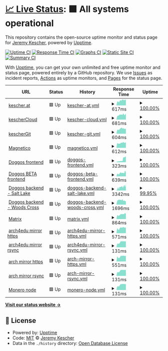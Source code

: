 # [📈 Live Status](https://status.kescher.at): <!--live status--> **🟩 All systems operational**

This repository contains the open-source uptime monitor and status page for [Jeremy Kescher](https://kescher.at), powered by [Upptime](https://github.com/upptime/upptime).

[![Uptime CI](https://github.com/kescherCode/status/workflows/Uptime%20CI/badge.svg)](https://github.com/kescherCode/status/actions?query=workflow%3A%22Uptime+CI%22)
[![Response Time CI](https://github.com/kescherCode/status/workflows/Response%20Time%20CI/badge.svg)](https://github.com/kescherCode/status/actions?query=workflow%3A%22Response+Time+CI%22)
[![Graphs CI](https://github.com/kescherCode/status/workflows/Graphs%20CI/badge.svg)](https://github.com/kescherCode/status/actions?query=workflow%3A%22Graphs+CI%22)
[![Static Site CI](https://github.com/kescherCode/status/workflows/Static%20Site%20CI/badge.svg)](https://github.com/kescherCode/status/actions?query=workflow%3A%22Static+Site+CI%22)
[![Summary CI](https://github.com/kescherCode/status/workflows/Summary%20CI/badge.svg)](https://github.com/kescherCode/status/actions?query=workflow%3A%22Summary+CI%22)

With [Upptime](https://upptime.js.org), you can get your own unlimited and free uptime monitor and status page, powered entirely by a GitHub repository. We use [Issues](https://github.com/kescherCode/status/issues) as incident reports, [Actions](https://github.com/kescherCode/status/actions) as uptime monitors, and [Pages](https://status.kescher.at) for the status page.

<!--start: status pages-->
<!-- This summary is generated by Upptime (https://github.com/upptime/upptime) -->
<!-- Do not edit this manually, your changes will be overwritten -->
<!-- prettier-ignore -->
| URL | Status | History | Response Time | Uptime |
| --- | ------ | ------- | ------------- | ------ |
| <img alt="" src="https://www.kescher.at/favicon-194x194.png" height="13"> [kescher.at](https://www.kescher.at) | 🟩 Up | [kescher-at.yml](https://github.com/kescherCode/status/commits/HEAD/history/kescher-at.yml) | <details><summary><img alt="Response time graph" src="./graphs/kescher-at/response-time-week.png" height="20"> 617ms</summary><br><a href="https://status.kescher.at/history/kescher-at"><img alt="Response time 604" src="https://img.shields.io/endpoint?url=https%3A%2F%2Fraw.githubusercontent.com%2FkescherCode%2Fstatus%2FHEAD%2Fapi%2Fkescher-at%2Fresponse-time.json"></a><br><a href="https://status.kescher.at/history/kescher-at"><img alt="24-hour response time 702" src="https://img.shields.io/endpoint?url=https%3A%2F%2Fraw.githubusercontent.com%2FkescherCode%2Fstatus%2FHEAD%2Fapi%2Fkescher-at%2Fresponse-time-day.json"></a><br><a href="https://status.kescher.at/history/kescher-at"><img alt="7-day response time 617" src="https://img.shields.io/endpoint?url=https%3A%2F%2Fraw.githubusercontent.com%2FkescherCode%2Fstatus%2FHEAD%2Fapi%2Fkescher-at%2Fresponse-time-week.json"></a><br><a href="https://status.kescher.at/history/kescher-at"><img alt="30-day response time 599" src="https://img.shields.io/endpoint?url=https%3A%2F%2Fraw.githubusercontent.com%2FkescherCode%2Fstatus%2FHEAD%2Fapi%2Fkescher-at%2Fresponse-time-month.json"></a><br><a href="https://status.kescher.at/history/kescher-at"><img alt="1-year response time 604" src="https://img.shields.io/endpoint?url=https%3A%2F%2Fraw.githubusercontent.com%2FkescherCode%2Fstatus%2FHEAD%2Fapi%2Fkescher-at%2Fresponse-time-year.json"></a></details> | <details><summary><a href="https://status.kescher.at/history/kescher-at">100.00%</a></summary><a href="https://status.kescher.at/history/kescher-at"><img alt="All-time uptime 99.99%" src="https://img.shields.io/endpoint?url=https%3A%2F%2Fraw.githubusercontent.com%2FkescherCode%2Fstatus%2FHEAD%2Fapi%2Fkescher-at%2Fuptime.json"></a><br><a href="https://status.kescher.at/history/kescher-at"><img alt="24-hour uptime 100.00%" src="https://img.shields.io/endpoint?url=https%3A%2F%2Fraw.githubusercontent.com%2FkescherCode%2Fstatus%2FHEAD%2Fapi%2Fkescher-at%2Fuptime-day.json"></a><br><a href="https://status.kescher.at/history/kescher-at"><img alt="7-day uptime 100.00%" src="https://img.shields.io/endpoint?url=https%3A%2F%2Fraw.githubusercontent.com%2FkescherCode%2Fstatus%2FHEAD%2Fapi%2Fkescher-at%2Fuptime-week.json"></a><br><a href="https://status.kescher.at/history/kescher-at"><img alt="30-day uptime 99.97%" src="https://img.shields.io/endpoint?url=https%3A%2F%2Fraw.githubusercontent.com%2FkescherCode%2Fstatus%2FHEAD%2Fapi%2Fkescher-at%2Fuptime-month.json"></a><br><a href="https://status.kescher.at/history/kescher-at"><img alt="1-year uptime 99.99%" src="https://img.shields.io/endpoint?url=https%3A%2F%2Fraw.githubusercontent.com%2FkescherCode%2Fstatus%2FHEAD%2Fapi%2Fkescher-at%2Fuptime-year.json"></a></details>
| <img alt="" src="https://cloud.kescher.at/apps/theming/favicon" height="13"> [kescherCloud](https://cloud.kescher.at/status.php) | 🟩 Up | [kescher-cloud.yml](https://github.com/kescherCode/status/commits/HEAD/history/kescher-cloud.yml) | <details><summary><img alt="Response time graph" src="./graphs/kescher-cloud/response-time-week.png" height="20"> 681ms</summary><br><a href="https://status.kescher.at/history/kescher-cloud"><img alt="Response time 651" src="https://img.shields.io/endpoint?url=https%3A%2F%2Fraw.githubusercontent.com%2FkescherCode%2Fstatus%2FHEAD%2Fapi%2Fkescher-cloud%2Fresponse-time.json"></a><br><a href="https://status.kescher.at/history/kescher-cloud"><img alt="24-hour response time 765" src="https://img.shields.io/endpoint?url=https%3A%2F%2Fraw.githubusercontent.com%2FkescherCode%2Fstatus%2FHEAD%2Fapi%2Fkescher-cloud%2Fresponse-time-day.json"></a><br><a href="https://status.kescher.at/history/kescher-cloud"><img alt="7-day response time 681" src="https://img.shields.io/endpoint?url=https%3A%2F%2Fraw.githubusercontent.com%2FkescherCode%2Fstatus%2FHEAD%2Fapi%2Fkescher-cloud%2Fresponse-time-week.json"></a><br><a href="https://status.kescher.at/history/kescher-cloud"><img alt="30-day response time 671" src="https://img.shields.io/endpoint?url=https%3A%2F%2Fraw.githubusercontent.com%2FkescherCode%2Fstatus%2FHEAD%2Fapi%2Fkescher-cloud%2Fresponse-time-month.json"></a><br><a href="https://status.kescher.at/history/kescher-cloud"><img alt="1-year response time 651" src="https://img.shields.io/endpoint?url=https%3A%2F%2Fraw.githubusercontent.com%2FkescherCode%2Fstatus%2FHEAD%2Fapi%2Fkescher-cloud%2Fresponse-time-year.json"></a></details> | <details><summary><a href="https://status.kescher.at/history/kescher-cloud">100.00%</a></summary><a href="https://status.kescher.at/history/kescher-cloud"><img alt="All-time uptime 99.99%" src="https://img.shields.io/endpoint?url=https%3A%2F%2Fraw.githubusercontent.com%2FkescherCode%2Fstatus%2FHEAD%2Fapi%2Fkescher-cloud%2Fuptime.json"></a><br><a href="https://status.kescher.at/history/kescher-cloud"><img alt="24-hour uptime 100.00%" src="https://img.shields.io/endpoint?url=https%3A%2F%2Fraw.githubusercontent.com%2FkescherCode%2Fstatus%2FHEAD%2Fapi%2Fkescher-cloud%2Fuptime-day.json"></a><br><a href="https://status.kescher.at/history/kescher-cloud"><img alt="7-day uptime 100.00%" src="https://img.shields.io/endpoint?url=https%3A%2F%2Fraw.githubusercontent.com%2FkescherCode%2Fstatus%2FHEAD%2Fapi%2Fkescher-cloud%2Fuptime-week.json"></a><br><a href="https://status.kescher.at/history/kescher-cloud"><img alt="30-day uptime 99.97%" src="https://img.shields.io/endpoint?url=https%3A%2F%2Fraw.githubusercontent.com%2FkescherCode%2Fstatus%2FHEAD%2Fapi%2Fkescher-cloud%2Fuptime-month.json"></a><br><a href="https://status.kescher.at/history/kescher-cloud"><img alt="1-year uptime 99.99%" src="https://img.shields.io/endpoint?url=https%3A%2F%2Fraw.githubusercontent.com%2FkescherCode%2Fstatus%2FHEAD%2Fapi%2Fkescher-cloud%2Fuptime-year.json"></a></details>
| <img alt="" src="https://git.kescher.at/img/gitea-lg.png" height="13"> [kescherGit](https://git.kescher.at/api/v1/version) | 🟩 Up | [kescher-git.yml](https://github.com/kescherCode/status/commits/HEAD/history/kescher-git.yml) | <details><summary><img alt="Response time graph" src="./graphs/kescher-git/response-time-week.png" height="20"> 604ms</summary><br><a href="https://status.kescher.at/history/kescher-git"><img alt="Response time 578" src="https://img.shields.io/endpoint?url=https%3A%2F%2Fraw.githubusercontent.com%2FkescherCode%2Fstatus%2FHEAD%2Fapi%2Fkescher-git%2Fresponse-time.json"></a><br><a href="https://status.kescher.at/history/kescher-git"><img alt="24-hour response time 631" src="https://img.shields.io/endpoint?url=https%3A%2F%2Fraw.githubusercontent.com%2FkescherCode%2Fstatus%2FHEAD%2Fapi%2Fkescher-git%2Fresponse-time-day.json"></a><br><a href="https://status.kescher.at/history/kescher-git"><img alt="7-day response time 604" src="https://img.shields.io/endpoint?url=https%3A%2F%2Fraw.githubusercontent.com%2FkescherCode%2Fstatus%2FHEAD%2Fapi%2Fkescher-git%2Fresponse-time-week.json"></a><br><a href="https://status.kescher.at/history/kescher-git"><img alt="30-day response time 586" src="https://img.shields.io/endpoint?url=https%3A%2F%2Fraw.githubusercontent.com%2FkescherCode%2Fstatus%2FHEAD%2Fapi%2Fkescher-git%2Fresponse-time-month.json"></a><br><a href="https://status.kescher.at/history/kescher-git"><img alt="1-year response time 578" src="https://img.shields.io/endpoint?url=https%3A%2F%2Fraw.githubusercontent.com%2FkescherCode%2Fstatus%2FHEAD%2Fapi%2Fkescher-git%2Fresponse-time-year.json"></a></details> | <details><summary><a href="https://status.kescher.at/history/kescher-git">100.00%</a></summary><a href="https://status.kescher.at/history/kescher-git"><img alt="All-time uptime 99.99%" src="https://img.shields.io/endpoint?url=https%3A%2F%2Fraw.githubusercontent.com%2FkescherCode%2Fstatus%2FHEAD%2Fapi%2Fkescher-git%2Fuptime.json"></a><br><a href="https://status.kescher.at/history/kescher-git"><img alt="24-hour uptime 100.00%" src="https://img.shields.io/endpoint?url=https%3A%2F%2Fraw.githubusercontent.com%2FkescherCode%2Fstatus%2FHEAD%2Fapi%2Fkescher-git%2Fuptime-day.json"></a><br><a href="https://status.kescher.at/history/kescher-git"><img alt="7-day uptime 100.00%" src="https://img.shields.io/endpoint?url=https%3A%2F%2Fraw.githubusercontent.com%2FkescherCode%2Fstatus%2FHEAD%2Fapi%2Fkescher-git%2Fuptime-week.json"></a><br><a href="https://status.kescher.at/history/kescher-git"><img alt="30-day uptime 99.97%" src="https://img.shields.io/endpoint?url=https%3A%2F%2Fraw.githubusercontent.com%2FkescherCode%2Fstatus%2FHEAD%2Fapi%2Fkescher-git%2Fuptime-month.json"></a><br><a href="https://status.kescher.at/history/kescher-git"><img alt="1-year uptime 99.99%" src="https://img.shields.io/endpoint?url=https%3A%2F%2Fraw.githubusercontent.com%2FkescherCode%2Fstatus%2FHEAD%2Fapi%2Fkescher-git%2Fuptime-year.json"></a></details>
| <img alt="" src="https://favicons.githubusercontent.com/magnetico.kescher.at" height="13"> [Magnetico](https://magnetico.kescher.at/api/v0.1/torrents/) | 🟩 Up | [magnetico.yml](https://github.com/kescherCode/status/commits/HEAD/history/magnetico.yml) | <details><summary><img alt="Response time graph" src="./graphs/magnetico/response-time-week.png" height="20"> 612ms</summary><br><a href="https://status.kescher.at/history/magnetico"><img alt="Response time 596" src="https://img.shields.io/endpoint?url=https%3A%2F%2Fraw.githubusercontent.com%2FkescherCode%2Fstatus%2FHEAD%2Fapi%2Fmagnetico%2Fresponse-time.json"></a><br><a href="https://status.kescher.at/history/magnetico"><img alt="24-hour response time 672" src="https://img.shields.io/endpoint?url=https%3A%2F%2Fraw.githubusercontent.com%2FkescherCode%2Fstatus%2FHEAD%2Fapi%2Fmagnetico%2Fresponse-time-day.json"></a><br><a href="https://status.kescher.at/history/magnetico"><img alt="7-day response time 612" src="https://img.shields.io/endpoint?url=https%3A%2F%2Fraw.githubusercontent.com%2FkescherCode%2Fstatus%2FHEAD%2Fapi%2Fmagnetico%2Fresponse-time-week.json"></a><br><a href="https://status.kescher.at/history/magnetico"><img alt="30-day response time 610" src="https://img.shields.io/endpoint?url=https%3A%2F%2Fraw.githubusercontent.com%2FkescherCode%2Fstatus%2FHEAD%2Fapi%2Fmagnetico%2Fresponse-time-month.json"></a><br><a href="https://status.kescher.at/history/magnetico"><img alt="1-year response time 596" src="https://img.shields.io/endpoint?url=https%3A%2F%2Fraw.githubusercontent.com%2FkescherCode%2Fstatus%2FHEAD%2Fapi%2Fmagnetico%2Fresponse-time-year.json"></a></details> | <details><summary><a href="https://status.kescher.at/history/magnetico">100.00%</a></summary><a href="https://status.kescher.at/history/magnetico"><img alt="All-time uptime 99.99%" src="https://img.shields.io/endpoint?url=https%3A%2F%2Fraw.githubusercontent.com%2FkescherCode%2Fstatus%2FHEAD%2Fapi%2Fmagnetico%2Fuptime.json"></a><br><a href="https://status.kescher.at/history/magnetico"><img alt="24-hour uptime 100.00%" src="https://img.shields.io/endpoint?url=https%3A%2F%2Fraw.githubusercontent.com%2FkescherCode%2Fstatus%2FHEAD%2Fapi%2Fmagnetico%2Fuptime-day.json"></a><br><a href="https://status.kescher.at/history/magnetico"><img alt="7-day uptime 100.00%" src="https://img.shields.io/endpoint?url=https%3A%2F%2Fraw.githubusercontent.com%2FkescherCode%2Fstatus%2FHEAD%2Fapi%2Fmagnetico%2Fuptime-week.json"></a><br><a href="https://status.kescher.at/history/magnetico"><img alt="30-day uptime 99.97%" src="https://img.shields.io/endpoint?url=https%3A%2F%2Fraw.githubusercontent.com%2FkescherCode%2Fstatus%2FHEAD%2Fapi%2Fmagnetico%2Fuptime-month.json"></a><br><a href="https://status.kescher.at/history/magnetico"><img alt="1-year uptime 99.99%" src="https://img.shields.io/endpoint?url=https%3A%2F%2Fraw.githubusercontent.com%2FkescherCode%2Fstatus%2FHEAD%2Fapi%2Fmagnetico%2Fuptime-year.json"></a></details>
| <img alt="" src="https://www.kescher.at/favicon-194x194.png" height="13"> [Doggos frontend](https://doggos.kescher.at) | 🟩 Up | [doggos-frontend.yml](https://github.com/kescherCode/status/commits/HEAD/history/doggos-frontend.yml) | <details><summary><img alt="Response time graph" src="./graphs/doggos-frontend/response-time-week.png" height="20"> 323ms</summary><br><a href="https://status.kescher.at/history/doggos-frontend"><img alt="Response time 149" src="https://img.shields.io/endpoint?url=https%3A%2F%2Fraw.githubusercontent.com%2FkescherCode%2Fstatus%2FHEAD%2Fapi%2Fdoggos-frontend%2Fresponse-time.json"></a><br><a href="https://status.kescher.at/history/doggos-frontend"><img alt="24-hour response time 664" src="https://img.shields.io/endpoint?url=https%3A%2F%2Fraw.githubusercontent.com%2FkescherCode%2Fstatus%2FHEAD%2Fapi%2Fdoggos-frontend%2Fresponse-time-day.json"></a><br><a href="https://status.kescher.at/history/doggos-frontend"><img alt="7-day response time 323" src="https://img.shields.io/endpoint?url=https%3A%2F%2Fraw.githubusercontent.com%2FkescherCode%2Fstatus%2FHEAD%2Fapi%2Fdoggos-frontend%2Fresponse-time-week.json"></a><br><a href="https://status.kescher.at/history/doggos-frontend"><img alt="30-day response time 180" src="https://img.shields.io/endpoint?url=https%3A%2F%2Fraw.githubusercontent.com%2FkescherCode%2Fstatus%2FHEAD%2Fapi%2Fdoggos-frontend%2Fresponse-time-month.json"></a><br><a href="https://status.kescher.at/history/doggos-frontend"><img alt="1-year response time 149" src="https://img.shields.io/endpoint?url=https%3A%2F%2Fraw.githubusercontent.com%2FkescherCode%2Fstatus%2FHEAD%2Fapi%2Fdoggos-frontend%2Fresponse-time-year.json"></a></details> | <details><summary><a href="https://status.kescher.at/history/doggos-frontend">100.00%</a></summary><a href="https://status.kescher.at/history/doggos-frontend"><img alt="All-time uptime 99.99%" src="https://img.shields.io/endpoint?url=https%3A%2F%2Fraw.githubusercontent.com%2FkescherCode%2Fstatus%2FHEAD%2Fapi%2Fdoggos-frontend%2Fuptime.json"></a><br><a href="https://status.kescher.at/history/doggos-frontend"><img alt="24-hour uptime 100.00%" src="https://img.shields.io/endpoint?url=https%3A%2F%2Fraw.githubusercontent.com%2FkescherCode%2Fstatus%2FHEAD%2Fapi%2Fdoggos-frontend%2Fuptime-day.json"></a><br><a href="https://status.kescher.at/history/doggos-frontend"><img alt="7-day uptime 100.00%" src="https://img.shields.io/endpoint?url=https%3A%2F%2Fraw.githubusercontent.com%2FkescherCode%2Fstatus%2FHEAD%2Fapi%2Fdoggos-frontend%2Fuptime-week.json"></a><br><a href="https://status.kescher.at/history/doggos-frontend"><img alt="30-day uptime 99.97%" src="https://img.shields.io/endpoint?url=https%3A%2F%2Fraw.githubusercontent.com%2FkescherCode%2Fstatus%2FHEAD%2Fapi%2Fdoggos-frontend%2Fuptime-month.json"></a><br><a href="https://status.kescher.at/history/doggos-frontend"><img alt="1-year uptime 99.99%" src="https://img.shields.io/endpoint?url=https%3A%2F%2Fraw.githubusercontent.com%2FkescherCode%2Fstatus%2FHEAD%2Fapi%2Fdoggos-frontend%2Fuptime-year.json"></a></details>
| <img alt="" src="https://www.kescher.at/favicon-194x194.png" height="13"> [Doggos BETA frontend](https://beta.doggos.kescher.at) | 🟩 Up | [doggos-beta-frontend.yml](https://github.com/kescherCode/status/commits/HEAD/history/doggos-beta-frontend.yml) | <details><summary><img alt="Response time graph" src="./graphs/doggos-beta-frontend/response-time-week.png" height="20"> 639ms</summary><br><a href="https://status.kescher.at/history/doggos-beta-frontend"><img alt="Response time 548" src="https://img.shields.io/endpoint?url=https%3A%2F%2Fraw.githubusercontent.com%2FkescherCode%2Fstatus%2FHEAD%2Fapi%2Fdoggos-beta-frontend%2Fresponse-time.json"></a><br><a href="https://status.kescher.at/history/doggos-beta-frontend"><img alt="24-hour response time 760" src="https://img.shields.io/endpoint?url=https%3A%2F%2Fraw.githubusercontent.com%2FkescherCode%2Fstatus%2FHEAD%2Fapi%2Fdoggos-beta-frontend%2Fresponse-time-day.json"></a><br><a href="https://status.kescher.at/history/doggos-beta-frontend"><img alt="7-day response time 639" src="https://img.shields.io/endpoint?url=https%3A%2F%2Fraw.githubusercontent.com%2FkescherCode%2Fstatus%2FHEAD%2Fapi%2Fdoggos-beta-frontend%2Fresponse-time-week.json"></a><br><a href="https://status.kescher.at/history/doggos-beta-frontend"><img alt="30-day response time 561" src="https://img.shields.io/endpoint?url=https%3A%2F%2Fraw.githubusercontent.com%2FkescherCode%2Fstatus%2FHEAD%2Fapi%2Fdoggos-beta-frontend%2Fresponse-time-month.json"></a><br><a href="https://status.kescher.at/history/doggos-beta-frontend"><img alt="1-year response time 548" src="https://img.shields.io/endpoint?url=https%3A%2F%2Fraw.githubusercontent.com%2FkescherCode%2Fstatus%2FHEAD%2Fapi%2Fdoggos-beta-frontend%2Fresponse-time-year.json"></a></details> | <details><summary><a href="https://status.kescher.at/history/doggos-beta-frontend">100.00%</a></summary><a href="https://status.kescher.at/history/doggos-beta-frontend"><img alt="All-time uptime 99.99%" src="https://img.shields.io/endpoint?url=https%3A%2F%2Fraw.githubusercontent.com%2FkescherCode%2Fstatus%2FHEAD%2Fapi%2Fdoggos-beta-frontend%2Fuptime.json"></a><br><a href="https://status.kescher.at/history/doggos-beta-frontend"><img alt="24-hour uptime 100.00%" src="https://img.shields.io/endpoint?url=https%3A%2F%2Fraw.githubusercontent.com%2FkescherCode%2Fstatus%2FHEAD%2Fapi%2Fdoggos-beta-frontend%2Fuptime-day.json"></a><br><a href="https://status.kescher.at/history/doggos-beta-frontend"><img alt="7-day uptime 100.00%" src="https://img.shields.io/endpoint?url=https%3A%2F%2Fraw.githubusercontent.com%2FkescherCode%2Fstatus%2FHEAD%2Fapi%2Fdoggos-beta-frontend%2Fuptime-week.json"></a><br><a href="https://status.kescher.at/history/doggos-beta-frontend"><img alt="30-day uptime 99.97%" src="https://img.shields.io/endpoint?url=https%3A%2F%2Fraw.githubusercontent.com%2FkescherCode%2Fstatus%2FHEAD%2Fapi%2Fdoggos-beta-frontend%2Fuptime-month.json"></a><br><a href="https://status.kescher.at/history/doggos-beta-frontend"><img alt="1-year uptime 99.99%" src="https://img.shields.io/endpoint?url=https%3A%2F%2Fraw.githubusercontent.com%2FkescherCode%2Fstatus%2FHEAD%2Fapi%2Fdoggos-beta-frontend%2Fuptime-year.json"></a></details>
| <img alt="" src="https://www.kescher.at/favicon-194x194.png" height="13"> [Doggos backend - Salt Lake](https://doggos.kescher.at/sl-small-dog-patio.mjpg) | 🟩 Up | [doggos-backend-salt-lake.yml](https://github.com/kescherCode/status/commits/HEAD/history/doggos-backend-salt-lake.yml) | <details><summary><img alt="Response time graph" src="./graphs/doggos-backend-salt-lake/response-time-week.png" height="20"> 3342ms</summary><br><a href="https://status.kescher.at/history/doggos-backend-salt-lake"><img alt="Response time 3175" src="https://img.shields.io/endpoint?url=https%3A%2F%2Fraw.githubusercontent.com%2FkescherCode%2Fstatus%2FHEAD%2Fapi%2Fdoggos-backend-salt-lake%2Fresponse-time.json"></a><br><a href="https://status.kescher.at/history/doggos-backend-salt-lake"><img alt="24-hour response time 4142" src="https://img.shields.io/endpoint?url=https%3A%2F%2Fraw.githubusercontent.com%2FkescherCode%2Fstatus%2FHEAD%2Fapi%2Fdoggos-backend-salt-lake%2Fresponse-time-day.json"></a><br><a href="https://status.kescher.at/history/doggos-backend-salt-lake"><img alt="7-day response time 3342" src="https://img.shields.io/endpoint?url=https%3A%2F%2Fraw.githubusercontent.com%2FkescherCode%2Fstatus%2FHEAD%2Fapi%2Fdoggos-backend-salt-lake%2Fresponse-time-week.json"></a><br><a href="https://status.kescher.at/history/doggos-backend-salt-lake"><img alt="30-day response time 3620" src="https://img.shields.io/endpoint?url=https%3A%2F%2Fraw.githubusercontent.com%2FkescherCode%2Fstatus%2FHEAD%2Fapi%2Fdoggos-backend-salt-lake%2Fresponse-time-month.json"></a><br><a href="https://status.kescher.at/history/doggos-backend-salt-lake"><img alt="1-year response time 3175" src="https://img.shields.io/endpoint?url=https%3A%2F%2Fraw.githubusercontent.com%2FkescherCode%2Fstatus%2FHEAD%2Fapi%2Fdoggos-backend-salt-lake%2Fresponse-time-year.json"></a></details> | <details><summary><a href="https://status.kescher.at/history/doggos-backend-salt-lake">99.95%</a></summary><a href="https://status.kescher.at/history/doggos-backend-salt-lake"><img alt="All-time uptime 99.88%" src="https://img.shields.io/endpoint?url=https%3A%2F%2Fraw.githubusercontent.com%2FkescherCode%2Fstatus%2FHEAD%2Fapi%2Fdoggos-backend-salt-lake%2Fuptime.json"></a><br><a href="https://status.kescher.at/history/doggos-backend-salt-lake"><img alt="24-hour uptime 99.65%" src="https://img.shields.io/endpoint?url=https%3A%2F%2Fraw.githubusercontent.com%2FkescherCode%2Fstatus%2FHEAD%2Fapi%2Fdoggos-backend-salt-lake%2Fuptime-day.json"></a><br><a href="https://status.kescher.at/history/doggos-backend-salt-lake"><img alt="7-day uptime 99.95%" src="https://img.shields.io/endpoint?url=https%3A%2F%2Fraw.githubusercontent.com%2FkescherCode%2Fstatus%2FHEAD%2Fapi%2Fdoggos-backend-salt-lake%2Fuptime-week.json"></a><br><a href="https://status.kescher.at/history/doggos-backend-salt-lake"><img alt="30-day uptime 99.93%" src="https://img.shields.io/endpoint?url=https%3A%2F%2Fraw.githubusercontent.com%2FkescherCode%2Fstatus%2FHEAD%2Fapi%2Fdoggos-backend-salt-lake%2Fuptime-month.json"></a><br><a href="https://status.kescher.at/history/doggos-backend-salt-lake"><img alt="1-year uptime 99.88%" src="https://img.shields.io/endpoint?url=https%3A%2F%2Fraw.githubusercontent.com%2FkescherCode%2Fstatus%2FHEAD%2Fapi%2Fdoggos-backend-salt-lake%2Fuptime-year.json"></a></details>
| <img alt="" src="https://www.kescher.at/favicon-194x194.png" height="13"> [Doggos backend - Woods Cross](https://doggos.kescher.at/wc-lazy-lounge.mjpg) | 🟩 Up | [doggos-backend-woods-cross.yml](https://github.com/kescherCode/status/commits/HEAD/history/doggos-backend-woods-cross.yml) | <details><summary><img alt="Response time graph" src="./graphs/doggos-backend-woods-cross/response-time-week.png" height="20"> 1696ms</summary><br><a href="https://status.kescher.at/history/doggos-backend-woods-cross"><img alt="Response time 1755" src="https://img.shields.io/endpoint?url=https%3A%2F%2Fraw.githubusercontent.com%2FkescherCode%2Fstatus%2FHEAD%2Fapi%2Fdoggos-backend-woods-cross%2Fresponse-time.json"></a><br><a href="https://status.kescher.at/history/doggos-backend-woods-cross"><img alt="24-hour response time 1456" src="https://img.shields.io/endpoint?url=https%3A%2F%2Fraw.githubusercontent.com%2FkescherCode%2Fstatus%2FHEAD%2Fapi%2Fdoggos-backend-woods-cross%2Fresponse-time-day.json"></a><br><a href="https://status.kescher.at/history/doggos-backend-woods-cross"><img alt="7-day response time 1696" src="https://img.shields.io/endpoint?url=https%3A%2F%2Fraw.githubusercontent.com%2FkescherCode%2Fstatus%2FHEAD%2Fapi%2Fdoggos-backend-woods-cross%2Fresponse-time-week.json"></a><br><a href="https://status.kescher.at/history/doggos-backend-woods-cross"><img alt="30-day response time 1712" src="https://img.shields.io/endpoint?url=https%3A%2F%2Fraw.githubusercontent.com%2FkescherCode%2Fstatus%2FHEAD%2Fapi%2Fdoggos-backend-woods-cross%2Fresponse-time-month.json"></a><br><a href="https://status.kescher.at/history/doggos-backend-woods-cross"><img alt="1-year response time 1755" src="https://img.shields.io/endpoint?url=https%3A%2F%2Fraw.githubusercontent.com%2FkescherCode%2Fstatus%2FHEAD%2Fapi%2Fdoggos-backend-woods-cross%2Fresponse-time-year.json"></a></details> | <details><summary><a href="https://status.kescher.at/history/doggos-backend-woods-cross">100.00%</a></summary><a href="https://status.kescher.at/history/doggos-backend-woods-cross"><img alt="All-time uptime 99.72%" src="https://img.shields.io/endpoint?url=https%3A%2F%2Fraw.githubusercontent.com%2FkescherCode%2Fstatus%2FHEAD%2Fapi%2Fdoggos-backend-woods-cross%2Fuptime.json"></a><br><a href="https://status.kescher.at/history/doggos-backend-woods-cross"><img alt="24-hour uptime 100.00%" src="https://img.shields.io/endpoint?url=https%3A%2F%2Fraw.githubusercontent.com%2FkescherCode%2Fstatus%2FHEAD%2Fapi%2Fdoggos-backend-woods-cross%2Fuptime-day.json"></a><br><a href="https://status.kescher.at/history/doggos-backend-woods-cross"><img alt="7-day uptime 100.00%" src="https://img.shields.io/endpoint?url=https%3A%2F%2Fraw.githubusercontent.com%2FkescherCode%2Fstatus%2FHEAD%2Fapi%2Fdoggos-backend-woods-cross%2Fuptime-week.json"></a><br><a href="https://status.kescher.at/history/doggos-backend-woods-cross"><img alt="30-day uptime 99.97%" src="https://img.shields.io/endpoint?url=https%3A%2F%2Fraw.githubusercontent.com%2FkescherCode%2Fstatus%2FHEAD%2Fapi%2Fdoggos-backend-woods-cross%2Fuptime-month.json"></a><br><a href="https://status.kescher.at/history/doggos-backend-woods-cross"><img alt="1-year uptime 99.72%" src="https://img.shields.io/endpoint?url=https%3A%2F%2Fraw.githubusercontent.com%2FkescherCode%2Fstatus%2FHEAD%2Fapi%2Fdoggos-backend-woods-cross%2Fuptime-year.json"></a></details>
| <img alt="" src="https://www.kescher.at/favicon-194x194.png" height="13"> [Matrix](https://matrix.kescher.at) | 🟩 Up | [matrix.yml](https://github.com/kescherCode/status/commits/HEAD/history/matrix.yml) | <details><summary><img alt="Response time graph" src="./graphs/matrix/response-time-week.png" height="20"> 864ms</summary><br><a href="https://status.kescher.at/history/matrix"><img alt="Response time 861" src="https://img.shields.io/endpoint?url=https%3A%2F%2Fraw.githubusercontent.com%2FkescherCode%2Fstatus%2FHEAD%2Fapi%2Fmatrix%2Fresponse-time.json"></a><br><a href="https://status.kescher.at/history/matrix"><img alt="24-hour response time 989" src="https://img.shields.io/endpoint?url=https%3A%2F%2Fraw.githubusercontent.com%2FkescherCode%2Fstatus%2FHEAD%2Fapi%2Fmatrix%2Fresponse-time-day.json"></a><br><a href="https://status.kescher.at/history/matrix"><img alt="7-day response time 864" src="https://img.shields.io/endpoint?url=https%3A%2F%2Fraw.githubusercontent.com%2FkescherCode%2Fstatus%2FHEAD%2Fapi%2Fmatrix%2Fresponse-time-week.json"></a><br><a href="https://status.kescher.at/history/matrix"><img alt="30-day response time 900" src="https://img.shields.io/endpoint?url=https%3A%2F%2Fraw.githubusercontent.com%2FkescherCode%2Fstatus%2FHEAD%2Fapi%2Fmatrix%2Fresponse-time-month.json"></a><br><a href="https://status.kescher.at/history/matrix"><img alt="1-year response time 861" src="https://img.shields.io/endpoint?url=https%3A%2F%2Fraw.githubusercontent.com%2FkescherCode%2Fstatus%2FHEAD%2Fapi%2Fmatrix%2Fresponse-time-year.json"></a></details> | <details><summary><a href="https://status.kescher.at/history/matrix">100.00%</a></summary><a href="https://status.kescher.at/history/matrix"><img alt="All-time uptime 99.99%" src="https://img.shields.io/endpoint?url=https%3A%2F%2Fraw.githubusercontent.com%2FkescherCode%2Fstatus%2FHEAD%2Fapi%2Fmatrix%2Fuptime.json"></a><br><a href="https://status.kescher.at/history/matrix"><img alt="24-hour uptime 100.00%" src="https://img.shields.io/endpoint?url=https%3A%2F%2Fraw.githubusercontent.com%2FkescherCode%2Fstatus%2FHEAD%2Fapi%2Fmatrix%2Fuptime-day.json"></a><br><a href="https://status.kescher.at/history/matrix"><img alt="7-day uptime 100.00%" src="https://img.shields.io/endpoint?url=https%3A%2F%2Fraw.githubusercontent.com%2FkescherCode%2Fstatus%2FHEAD%2Fapi%2Fmatrix%2Fuptime-week.json"></a><br><a href="https://status.kescher.at/history/matrix"><img alt="30-day uptime 99.97%" src="https://img.shields.io/endpoint?url=https%3A%2F%2Fraw.githubusercontent.com%2FkescherCode%2Fstatus%2FHEAD%2Fapi%2Fmatrix%2Fuptime-month.json"></a><br><a href="https://status.kescher.at/history/matrix"><img alt="1-year uptime 99.99%" src="https://img.shields.io/endpoint?url=https%3A%2F%2Fraw.githubusercontent.com%2FkescherCode%2Fstatus%2FHEAD%2Fapi%2Fmatrix%2Fuptime-year.json"></a></details>
| <img alt="" src="https://favicons.githubusercontent.com/arch4edu.mirror.kescher.at" height="13"> [arch4edu mirror https](https://arch4edu.mirror.kescher.at/lastupdate) | 🟩 Up | [arch4edu-mirror-https.yml](https://github.com/kescherCode/status/commits/HEAD/history/arch4edu-mirror-https.yml) | <details><summary><img alt="Response time graph" src="./graphs/arch4edu-mirror-https/response-time-week.png" height="20"> 571ms</summary><br><a href="https://status.kescher.at/history/arch4edu-mirror-https"><img alt="Response time 571" src="https://img.shields.io/endpoint?url=https%3A%2F%2Fraw.githubusercontent.com%2FkescherCode%2Fstatus%2FHEAD%2Fapi%2Farch4edu-mirror-https%2Fresponse-time.json"></a><br><a href="https://status.kescher.at/history/arch4edu-mirror-https"><img alt="24-hour response time 634" src="https://img.shields.io/endpoint?url=https%3A%2F%2Fraw.githubusercontent.com%2FkescherCode%2Fstatus%2FHEAD%2Fapi%2Farch4edu-mirror-https%2Fresponse-time-day.json"></a><br><a href="https://status.kescher.at/history/arch4edu-mirror-https"><img alt="7-day response time 571" src="https://img.shields.io/endpoint?url=https%3A%2F%2Fraw.githubusercontent.com%2FkescherCode%2Fstatus%2FHEAD%2Fapi%2Farch4edu-mirror-https%2Fresponse-time-week.json"></a><br><a href="https://status.kescher.at/history/arch4edu-mirror-https"><img alt="30-day response time 571" src="https://img.shields.io/endpoint?url=https%3A%2F%2Fraw.githubusercontent.com%2FkescherCode%2Fstatus%2FHEAD%2Fapi%2Farch4edu-mirror-https%2Fresponse-time-month.json"></a><br><a href="https://status.kescher.at/history/arch4edu-mirror-https"><img alt="1-year response time 571" src="https://img.shields.io/endpoint?url=https%3A%2F%2Fraw.githubusercontent.com%2FkescherCode%2Fstatus%2FHEAD%2Fapi%2Farch4edu-mirror-https%2Fresponse-time-year.json"></a></details> | <details><summary><a href="https://status.kescher.at/history/arch4edu-mirror-https">100.00%</a></summary><a href="https://status.kescher.at/history/arch4edu-mirror-https"><img alt="All-time uptime 100.00%" src="https://img.shields.io/endpoint?url=https%3A%2F%2Fraw.githubusercontent.com%2FkescherCode%2Fstatus%2FHEAD%2Fapi%2Farch4edu-mirror-https%2Fuptime.json"></a><br><a href="https://status.kescher.at/history/arch4edu-mirror-https"><img alt="24-hour uptime 100.00%" src="https://img.shields.io/endpoint?url=https%3A%2F%2Fraw.githubusercontent.com%2FkescherCode%2Fstatus%2FHEAD%2Fapi%2Farch4edu-mirror-https%2Fuptime-day.json"></a><br><a href="https://status.kescher.at/history/arch4edu-mirror-https"><img alt="7-day uptime 100.00%" src="https://img.shields.io/endpoint?url=https%3A%2F%2Fraw.githubusercontent.com%2FkescherCode%2Fstatus%2FHEAD%2Fapi%2Farch4edu-mirror-https%2Fuptime-week.json"></a><br><a href="https://status.kescher.at/history/arch4edu-mirror-https"><img alt="30-day uptime 100.00%" src="https://img.shields.io/endpoint?url=https%3A%2F%2Fraw.githubusercontent.com%2FkescherCode%2Fstatus%2FHEAD%2Fapi%2Farch4edu-mirror-https%2Fuptime-month.json"></a><br><a href="https://status.kescher.at/history/arch4edu-mirror-https"><img alt="1-year uptime 100.00%" src="https://img.shields.io/endpoint?url=https%3A%2F%2Fraw.githubusercontent.com%2FkescherCode%2Fstatus%2FHEAD%2Fapi%2Farch4edu-mirror-https%2Fuptime-year.json"></a></details>
| <img alt="" src="https://favicons.githubusercontent.com/null" height="13"> [arch4edu mirror rsync](arch4edu.mirror.kescher.at) | 🟩 Up | [arch4edu-mirror-rsync.yml](https://github.com/kescherCode/status/commits/HEAD/history/arch4edu-mirror-rsync.yml) | <details><summary><img alt="Response time graph" src="./graphs/arch4edu-mirror-rsync/response-time-week.png" height="20"> 131ms</summary><br><a href="https://status.kescher.at/history/arch4edu-mirror-rsync"><img alt="Response time 131" src="https://img.shields.io/endpoint?url=https%3A%2F%2Fraw.githubusercontent.com%2FkescherCode%2Fstatus%2FHEAD%2Fapi%2Farch4edu-mirror-rsync%2Fresponse-time.json"></a><br><a href="https://status.kescher.at/history/arch4edu-mirror-rsync"><img alt="24-hour response time 151" src="https://img.shields.io/endpoint?url=https%3A%2F%2Fraw.githubusercontent.com%2FkescherCode%2Fstatus%2FHEAD%2Fapi%2Farch4edu-mirror-rsync%2Fresponse-time-day.json"></a><br><a href="https://status.kescher.at/history/arch4edu-mirror-rsync"><img alt="7-day response time 131" src="https://img.shields.io/endpoint?url=https%3A%2F%2Fraw.githubusercontent.com%2FkescherCode%2Fstatus%2FHEAD%2Fapi%2Farch4edu-mirror-rsync%2Fresponse-time-week.json"></a><br><a href="https://status.kescher.at/history/arch4edu-mirror-rsync"><img alt="30-day response time 131" src="https://img.shields.io/endpoint?url=https%3A%2F%2Fraw.githubusercontent.com%2FkescherCode%2Fstatus%2FHEAD%2Fapi%2Farch4edu-mirror-rsync%2Fresponse-time-month.json"></a><br><a href="https://status.kescher.at/history/arch4edu-mirror-rsync"><img alt="1-year response time 131" src="https://img.shields.io/endpoint?url=https%3A%2F%2Fraw.githubusercontent.com%2FkescherCode%2Fstatus%2FHEAD%2Fapi%2Farch4edu-mirror-rsync%2Fresponse-time-year.json"></a></details> | <details><summary><a href="https://status.kescher.at/history/arch4edu-mirror-rsync">100.00%</a></summary><a href="https://status.kescher.at/history/arch4edu-mirror-rsync"><img alt="All-time uptime 100.00%" src="https://img.shields.io/endpoint?url=https%3A%2F%2Fraw.githubusercontent.com%2FkescherCode%2Fstatus%2FHEAD%2Fapi%2Farch4edu-mirror-rsync%2Fuptime.json"></a><br><a href="https://status.kescher.at/history/arch4edu-mirror-rsync"><img alt="24-hour uptime 100.00%" src="https://img.shields.io/endpoint?url=https%3A%2F%2Fraw.githubusercontent.com%2FkescherCode%2Fstatus%2FHEAD%2Fapi%2Farch4edu-mirror-rsync%2Fuptime-day.json"></a><br><a href="https://status.kescher.at/history/arch4edu-mirror-rsync"><img alt="7-day uptime 100.00%" src="https://img.shields.io/endpoint?url=https%3A%2F%2Fraw.githubusercontent.com%2FkescherCode%2Fstatus%2FHEAD%2Fapi%2Farch4edu-mirror-rsync%2Fuptime-week.json"></a><br><a href="https://status.kescher.at/history/arch4edu-mirror-rsync"><img alt="30-day uptime 100.00%" src="https://img.shields.io/endpoint?url=https%3A%2F%2Fraw.githubusercontent.com%2FkescherCode%2Fstatus%2FHEAD%2Fapi%2Farch4edu-mirror-rsync%2Fuptime-month.json"></a><br><a href="https://status.kescher.at/history/arch4edu-mirror-rsync"><img alt="1-year uptime 100.00%" src="https://img.shields.io/endpoint?url=https%3A%2F%2Fraw.githubusercontent.com%2FkescherCode%2Fstatus%2FHEAD%2Fapi%2Farch4edu-mirror-rsync%2Fuptime-year.json"></a></details>
| <img alt="" src="https://favicons.githubusercontent.com/arch.mirror.kescher.at" height="13"> [arch mirror https](https://arch.mirror.kescher.at/lastupdate) | 🟩 Up | [arch-mirror-https.yml](https://github.com/kescherCode/status/commits/HEAD/history/arch-mirror-https.yml) | <details><summary><img alt="Response time graph" src="./graphs/arch-mirror-https/response-time-week.png" height="20"> 551ms</summary><br><a href="https://status.kescher.at/history/arch-mirror-https"><img alt="Response time 551" src="https://img.shields.io/endpoint?url=https%3A%2F%2Fraw.githubusercontent.com%2FkescherCode%2Fstatus%2FHEAD%2Fapi%2Farch-mirror-https%2Fresponse-time.json"></a><br><a href="https://status.kescher.at/history/arch-mirror-https"><img alt="24-hour response time 619" src="https://img.shields.io/endpoint?url=https%3A%2F%2Fraw.githubusercontent.com%2FkescherCode%2Fstatus%2FHEAD%2Fapi%2Farch-mirror-https%2Fresponse-time-day.json"></a><br><a href="https://status.kescher.at/history/arch-mirror-https"><img alt="7-day response time 551" src="https://img.shields.io/endpoint?url=https%3A%2F%2Fraw.githubusercontent.com%2FkescherCode%2Fstatus%2FHEAD%2Fapi%2Farch-mirror-https%2Fresponse-time-week.json"></a><br><a href="https://status.kescher.at/history/arch-mirror-https"><img alt="30-day response time 551" src="https://img.shields.io/endpoint?url=https%3A%2F%2Fraw.githubusercontent.com%2FkescherCode%2Fstatus%2FHEAD%2Fapi%2Farch-mirror-https%2Fresponse-time-month.json"></a><br><a href="https://status.kescher.at/history/arch-mirror-https"><img alt="1-year response time 551" src="https://img.shields.io/endpoint?url=https%3A%2F%2Fraw.githubusercontent.com%2FkescherCode%2Fstatus%2FHEAD%2Fapi%2Farch-mirror-https%2Fresponse-time-year.json"></a></details> | <details><summary><a href="https://status.kescher.at/history/arch-mirror-https">100.00%</a></summary><a href="https://status.kescher.at/history/arch-mirror-https"><img alt="All-time uptime 100.00%" src="https://img.shields.io/endpoint?url=https%3A%2F%2Fraw.githubusercontent.com%2FkescherCode%2Fstatus%2FHEAD%2Fapi%2Farch-mirror-https%2Fuptime.json"></a><br><a href="https://status.kescher.at/history/arch-mirror-https"><img alt="24-hour uptime 100.00%" src="https://img.shields.io/endpoint?url=https%3A%2F%2Fraw.githubusercontent.com%2FkescherCode%2Fstatus%2FHEAD%2Fapi%2Farch-mirror-https%2Fuptime-day.json"></a><br><a href="https://status.kescher.at/history/arch-mirror-https"><img alt="7-day uptime 100.00%" src="https://img.shields.io/endpoint?url=https%3A%2F%2Fraw.githubusercontent.com%2FkescherCode%2Fstatus%2FHEAD%2Fapi%2Farch-mirror-https%2Fuptime-week.json"></a><br><a href="https://status.kescher.at/history/arch-mirror-https"><img alt="30-day uptime 100.00%" src="https://img.shields.io/endpoint?url=https%3A%2F%2Fraw.githubusercontent.com%2FkescherCode%2Fstatus%2FHEAD%2Fapi%2Farch-mirror-https%2Fuptime-month.json"></a><br><a href="https://status.kescher.at/history/arch-mirror-https"><img alt="1-year uptime 100.00%" src="https://img.shields.io/endpoint?url=https%3A%2F%2Fraw.githubusercontent.com%2FkescherCode%2Fstatus%2FHEAD%2Fapi%2Farch-mirror-https%2Fuptime-year.json"></a></details>
| <img alt="" src="https://favicons.githubusercontent.com/null" height="13"> [arch mirror rsync](arch.mirror.kescher.at) | 🟩 Up | [arch-mirror-rsync.yml](https://github.com/kescherCode/status/commits/HEAD/history/arch-mirror-rsync.yml) | <details><summary><img alt="Response time graph" src="./graphs/arch-mirror-rsync/response-time-week.png" height="20"> 131ms</summary><br><a href="https://status.kescher.at/history/arch-mirror-rsync"><img alt="Response time 131" src="https://img.shields.io/endpoint?url=https%3A%2F%2Fraw.githubusercontent.com%2FkescherCode%2Fstatus%2FHEAD%2Fapi%2Farch-mirror-rsync%2Fresponse-time.json"></a><br><a href="https://status.kescher.at/history/arch-mirror-rsync"><img alt="24-hour response time 150" src="https://img.shields.io/endpoint?url=https%3A%2F%2Fraw.githubusercontent.com%2FkescherCode%2Fstatus%2FHEAD%2Fapi%2Farch-mirror-rsync%2Fresponse-time-day.json"></a><br><a href="https://status.kescher.at/history/arch-mirror-rsync"><img alt="7-day response time 131" src="https://img.shields.io/endpoint?url=https%3A%2F%2Fraw.githubusercontent.com%2FkescherCode%2Fstatus%2FHEAD%2Fapi%2Farch-mirror-rsync%2Fresponse-time-week.json"></a><br><a href="https://status.kescher.at/history/arch-mirror-rsync"><img alt="30-day response time 131" src="https://img.shields.io/endpoint?url=https%3A%2F%2Fraw.githubusercontent.com%2FkescherCode%2Fstatus%2FHEAD%2Fapi%2Farch-mirror-rsync%2Fresponse-time-month.json"></a><br><a href="https://status.kescher.at/history/arch-mirror-rsync"><img alt="1-year response time 131" src="https://img.shields.io/endpoint?url=https%3A%2F%2Fraw.githubusercontent.com%2FkescherCode%2Fstatus%2FHEAD%2Fapi%2Farch-mirror-rsync%2Fresponse-time-year.json"></a></details> | <details><summary><a href="https://status.kescher.at/history/arch-mirror-rsync">100.00%</a></summary><a href="https://status.kescher.at/history/arch-mirror-rsync"><img alt="All-time uptime 100.00%" src="https://img.shields.io/endpoint?url=https%3A%2F%2Fraw.githubusercontent.com%2FkescherCode%2Fstatus%2FHEAD%2Fapi%2Farch-mirror-rsync%2Fuptime.json"></a><br><a href="https://status.kescher.at/history/arch-mirror-rsync"><img alt="24-hour uptime 100.00%" src="https://img.shields.io/endpoint?url=https%3A%2F%2Fraw.githubusercontent.com%2FkescherCode%2Fstatus%2FHEAD%2Fapi%2Farch-mirror-rsync%2Fuptime-day.json"></a><br><a href="https://status.kescher.at/history/arch-mirror-rsync"><img alt="7-day uptime 100.00%" src="https://img.shields.io/endpoint?url=https%3A%2F%2Fraw.githubusercontent.com%2FkescherCode%2Fstatus%2FHEAD%2Fapi%2Farch-mirror-rsync%2Fuptime-week.json"></a><br><a href="https://status.kescher.at/history/arch-mirror-rsync"><img alt="30-day uptime 100.00%" src="https://img.shields.io/endpoint?url=https%3A%2F%2Fraw.githubusercontent.com%2FkescherCode%2Fstatus%2FHEAD%2Fapi%2Farch-mirror-rsync%2Fuptime-month.json"></a><br><a href="https://status.kescher.at/history/arch-mirror-rsync"><img alt="1-year uptime 100.00%" src="https://img.shields.io/endpoint?url=https%3A%2F%2Fraw.githubusercontent.com%2FkescherCode%2Fstatus%2FHEAD%2Fapi%2Farch-mirror-rsync%2Fuptime-year.json"></a></details>
| <img alt="" src="https://favicons.githubusercontent.com/null" height="13"> [Monero node](unova.kescher.at) | 🟩 Up | [monero-node.yml](https://github.com/kescherCode/status/commits/HEAD/history/monero-node.yml) | <details><summary><img alt="Response time graph" src="./graphs/monero-node/response-time-week.png" height="20"> 131ms</summary><br><a href="https://status.kescher.at/history/monero-node"><img alt="Response time 124" src="https://img.shields.io/endpoint?url=https%3A%2F%2Fraw.githubusercontent.com%2FkescherCode%2Fstatus%2FHEAD%2Fapi%2Fmonero-node%2Fresponse-time.json"></a><br><a href="https://status.kescher.at/history/monero-node"><img alt="24-hour response time 150" src="https://img.shields.io/endpoint?url=https%3A%2F%2Fraw.githubusercontent.com%2FkescherCode%2Fstatus%2FHEAD%2Fapi%2Fmonero-node%2Fresponse-time-day.json"></a><br><a href="https://status.kescher.at/history/monero-node"><img alt="7-day response time 131" src="https://img.shields.io/endpoint?url=https%3A%2F%2Fraw.githubusercontent.com%2FkescherCode%2Fstatus%2FHEAD%2Fapi%2Fmonero-node%2Fresponse-time-week.json"></a><br><a href="https://status.kescher.at/history/monero-node"><img alt="30-day response time 124" src="https://img.shields.io/endpoint?url=https%3A%2F%2Fraw.githubusercontent.com%2FkescherCode%2Fstatus%2FHEAD%2Fapi%2Fmonero-node%2Fresponse-time-month.json"></a><br><a href="https://status.kescher.at/history/monero-node"><img alt="1-year response time 124" src="https://img.shields.io/endpoint?url=https%3A%2F%2Fraw.githubusercontent.com%2FkescherCode%2Fstatus%2FHEAD%2Fapi%2Fmonero-node%2Fresponse-time-year.json"></a></details> | <details><summary><a href="https://status.kescher.at/history/monero-node">100.00%</a></summary><a href="https://status.kescher.at/history/monero-node"><img alt="All-time uptime 100.00%" src="https://img.shields.io/endpoint?url=https%3A%2F%2Fraw.githubusercontent.com%2FkescherCode%2Fstatus%2FHEAD%2Fapi%2Fmonero-node%2Fuptime.json"></a><br><a href="https://status.kescher.at/history/monero-node"><img alt="24-hour uptime 100.00%" src="https://img.shields.io/endpoint?url=https%3A%2F%2Fraw.githubusercontent.com%2FkescherCode%2Fstatus%2FHEAD%2Fapi%2Fmonero-node%2Fuptime-day.json"></a><br><a href="https://status.kescher.at/history/monero-node"><img alt="7-day uptime 100.00%" src="https://img.shields.io/endpoint?url=https%3A%2F%2Fraw.githubusercontent.com%2FkescherCode%2Fstatus%2FHEAD%2Fapi%2Fmonero-node%2Fuptime-week.json"></a><br><a href="https://status.kescher.at/history/monero-node"><img alt="30-day uptime 100.00%" src="https://img.shields.io/endpoint?url=https%3A%2F%2Fraw.githubusercontent.com%2FkescherCode%2Fstatus%2FHEAD%2Fapi%2Fmonero-node%2Fuptime-month.json"></a><br><a href="https://status.kescher.at/history/monero-node"><img alt="1-year uptime 100.00%" src="https://img.shields.io/endpoint?url=https%3A%2F%2Fraw.githubusercontent.com%2FkescherCode%2Fstatus%2FHEAD%2Fapi%2Fmonero-node%2Fuptime-year.json"></a></details>

<!--end: status pages-->

[**Visit our status website →**](https://status.kescher.at)

## 📄 License

- Powered by: [Upptime](https://github.com/upptime/upptime)
- Code: [MIT](./LICENSE) © [Jeremy Kescher](https://kescher.at)
- Data in the `./history` directory: [Open Database License](https://opendatacommons.org/licenses/odbl/1-0/)
